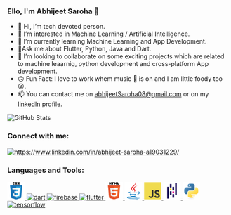 ### Ello, I'm Abhijeet Saroha :wave:

- 👋 Hi, I’m tech devoted person. 
- 👀 I’m interested in Machine Learning / Artificial Intelligence.
- 🌱 I’m currently learning Machine Learning and App Development.
-  :thinking:Ask me about Flutter, Python, Java and Dart.
- 💞️ I’m looking to collaborate on some exciting projects which are related to machine leaarnig, python development and cross-platform App development.
- :upside_down_face: Fun Fact: I love to work whem music :musical_note: is on and I am little foody too :stuck_out_tongue_winking_eye:.
- 📫 You can contact me on abhijeetSaroha08@gmail.com or on my [linkedIn](https://www.linkedin.com/in/abhijeet-saroha-a19031229/) profile.



![GitHub Stats](https://github-readme-stats.vercel.app/api?username=abhijeetSaroha&theme=radical)


<h3 align="left">Connect with me:</h3>
<p align="left">
<a href="https://linkedin.com/in/https://www.linkedin.com/in/abhijeet-saroha-a19031229/" target="blank"><img align="center" src="https://raw.githubusercontent.com/rahuldkjain/github-profile-readme-generator/master/src/images/icons/Social/linked-in-alt.svg" alt="https://www.linkedin.com/in/abhijeet-saroha-a19031229/" height="30" width="40" /></a>
</p>

<h3 align="left">Languages and Tools:</h3>
<p align="left"> <a href="https://www.w3schools.com/css/" target="_blank" rel="noreferrer"> <img src="https://raw.githubusercontent.com/devicons/devicon/master/icons/css3/css3-original-wordmark.svg" alt="css3" width="40" height="40"/> </a> <a href="https://dart.dev" target="_blank" rel="noreferrer"> <img src="https://www.vectorlogo.zone/logos/dartlang/dartlang-icon.svg" alt="dart" width="40" height="40"/> </a> <a href="https://firebase.google.com/" target="_blank" rel="noreferrer"> <img src="https://www.vectorlogo.zone/logos/firebase/firebase-icon.svg" alt="firebase" width="40" height="40"/> </a> <a href="https://flutter.dev" target="_blank" rel="noreferrer"> <img src="https://www.vectorlogo.zone/logos/flutterio/flutterio-icon.svg" alt="flutter" width="40" height="40"/> </a> <a href="https://www.w3.org/html/" target="_blank" rel="noreferrer"> <img src="https://raw.githubusercontent.com/devicons/devicon/master/icons/html5/html5-original-wordmark.svg" alt="html5" width="40" height="40"/> </a> <a href="https://www.java.com" target="_blank" rel="noreferrer"> <img src="https://raw.githubusercontent.com/devicons/devicon/master/icons/java/java-original.svg" alt="java" width="40" height="40"/> </a> <a href="https://developer.mozilla.org/en-US/docs/Web/JavaScript" target="_blank" rel="noreferrer"> <img src="https://raw.githubusercontent.com/devicons/devicon/master/icons/javascript/javascript-original.svg" alt="javascript" width="40" height="40"/> </a> <a href="https://pandas.pydata.org/" target="_blank" rel="noreferrer"> <img src="https://raw.githubusercontent.com/devicons/devicon/2ae2a900d2f041da66e950e4d48052658d850630/icons/pandas/pandas-original.svg" alt="pandas" width="40" height="40"/> </a> <a href="https://www.python.org" target="_blank" rel="noreferrer"> <img src="https://raw.githubusercontent.com/devicons/devicon/master/icons/python/python-original.svg" alt="python" width="40" height="40"/> </a> <a href="https://www.tensorflow.org" target="_blank" rel="noreferrer"> <img src="https://www.vectorlogo.zone/logos/tensorflow/tensorflow-icon.svg" alt="tensorflow" width="40" height="40"/> </a> </p>

<!---
abhijeetSaroha/abhijeetSaroha is a ✨ special ✨ repository because its `README.md` (this file) appears on your GitHub profile.
You can click the Preview link to take a look at your changes.
--->
